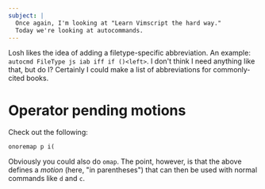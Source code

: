 ```yaml
---
subject: |
  Once again, I'm looking at "Learn Vimscript the hard way."
  Today we're looking at autocommands.
---
```


Losh likes the idea of adding a filetype-specific abbreviation.
An example: `autocmd FileType js iab iff if ()<left>`. I don't
think I need anything like that, but do I? Certainly I could make
a list of abbreviations for commonly-cited books.

# Operator pending motions

Check out the following:

```
onoremap p i(
```

Obviously you could also do `omap`. The point, however, is that
the above defines a *motion* (here, "in parentheses") that can
then be used with normal commands like `d` and `c`.

